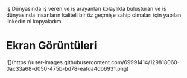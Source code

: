 iş Dünyasında iş veren ve iş arayanları kolaylıkla buluşturan ve iş dünyasında insanların kaliteli bir öz geçmişe sahip olmaları için yapılan linkedin ni kopyaladım

<h1>Ekran Görüntüleri</h1>
![](https://user-images.githubusercontent.com/69991414/129818060-0ac33a68-d050-475b-bd78-eafda4db6931.png)
